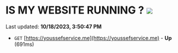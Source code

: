 # IS MY WEBSITE RUNNING ? [![](https://img.shields.io/static/v1?label=Sponsor&message=%E2%9D%A4&logo=GitHub&color=%23fe8e86)](https://github.com/sponsors/<username>)

Last updated: **10/18/2023, 3:50:47 PM**

- `GET` [https://youssefservice.me](https://youssefservice.me) - **Up** (691ms)
